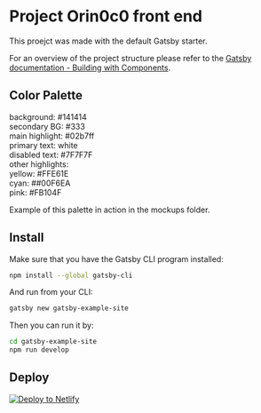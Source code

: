 # Project Orin0c0 front end

This proejct was made with the default Gatsby starter.

For an overview of the project structure please refer to the [Gatsby documentation - Building with Components](https://www.gatsbyjs.org/docs/building-with-components/).

## Color Palette

background: #141414  
secondary BG: #333  
main highlight: #02b7ff  
primary text: white  
disabled text: #7F7F7F    
other highlights:   
yellow: #FFE61E  
cyan: ##00F6EA  
pink: #FB104F  

Example of this palette in action in the mockups folder.


## Install

Make sure that you have the Gatsby CLI program installed:
```sh
npm install --global gatsby-cli
```

And run from your CLI:
```sh
gatsby new gatsby-example-site
```

Then you can run it by:
```sh
cd gatsby-example-site
npm run develop
```

## Deploy

[![Deploy to Netlify](https://www.netlify.com/img/deploy/button.svg)](https://app.netlify.com/start/deploy?repository=https://github.com/gatsbyjs/gatsby-starter-default)
